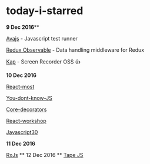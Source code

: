# today-i-starred

**9 Dec 2016****

[Avajs](https://github.com/avajs/ava) - Javascript test runner

[Redux Observable](https://github.com/redux-observable/redux-observable) - Data handling middleware for Redux 

[Kap](https://github.com/wulkano/kap) - Screen Recorder OSS :+1:

**10 Dec 2016**

[React-most](https://github.com/reactive-react/react-most)

[You-dont-know-JS](https://github.com/getify/You-Dont-Know-JS)

[Core-decorators](https://github.com/jayphelps/core-decorators.js)

[React-workshop](https://github.com/mzabriskie/react-workshop)

[Javascript30](https://github.com/wesbos/JavaScript30)

**11 Dec 2016**

[RxJs](https://github.com/Reactive-Extensions/RxJS)
** 12 Dec 2016 **
[Tape JS](https://github.com/substack/tape)
